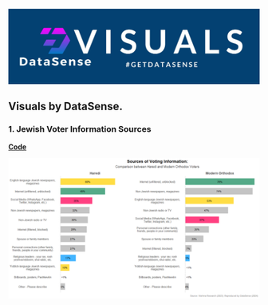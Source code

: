 
![](./utils/jpg/banner.jpg)

## Visuals by DataSense.

### 1. Jewish Voter Information Sources

[__Code__](./R/1-voter-information.R)

![](./utils/png/voter_info.png)
